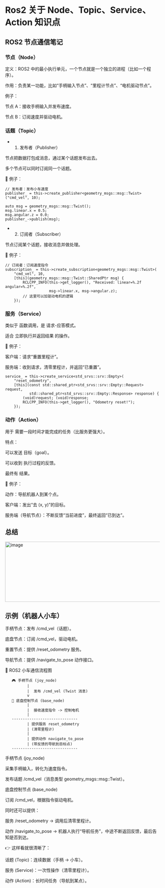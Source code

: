 # Ros2 关于 Node、Topic、Service、Action 知识点

## ROS2 节点通信笔记

### 节点（Node）

定义：ROS2 中的最小执行单元，一个节点就是一个独立的进程（比如一个程序）。

作用：负责某一功能，比如“手柄输入节点”、“里程计节点”、“电机驱动节点”。

例子：

节点 A：接收手柄输入并发布速度。

节点 B：订阅速度并驱动电机。

### 话题（Topic）

- 1. 发布者（Publisher）

节点把数据打包成消息，通过某个话题发布出去。

多个节点可以同时订阅同一个话题。

📌 例子：

```
// 发布者：发布小车速度
publisher_ = this->create_publisher<geometry_msgs::msg::Twist>("cmd_vel", 10);

auto msg = geometry_msgs::msg::Twist();
msg.linear.x = 0.5;
msg.angular.z = 0.0;
publisher_->publish(msg);
```

- 2. 订阅者（Subscriber）

节点订阅某个话题，接收消息并做处理。

📌 例子：

```
// 订阅者：订阅速度指令
subscription_ = this->create_subscription<geometry_msgs::msg::Twist>(
    "cmd_vel", 10,
    [this](geometry_msgs::msg::Twist::SharedPtr msg) {
        RCLCPP_INFO(this->get_logger(), "Received: linear=%.2f angular=%.2f",
                    msg->linear.x, msg->angular.z);
        // 这里可以加驱动电机的逻辑
    });
```

### 服务（Service）

类似于 函数调用，是 请求-应答模式。

适合 立即执行并返回结果 的操作。

📌 例子：

客户端：请求“重置里程计”。

服务端：收到请求，清零里程计，并返回“已重置”。

```
service_ = this->create_service<std_srvs::srv::Empty>(
    "reset_odometry",
    [this](const std::shared_ptr<std_srvs::srv::Empty::Request> request,
           std::shared_ptr<std_srvs::srv::Empty::Response> response) {
        (void)request; (void)response;
        RCLCPP_INFO(this->get_logger(), "Odometry reset!");
    });
```

### 动作（Action）

用于 需要一段时间才能完成的任务（比服务更强大）。

特点：

可以发送 目标（goal）。

可以收到 执行过程的反馈。

最终有 结果。

📌 例子：

动作：导航机器人到某个点。

客户端：发出“去 (x, y)”的目标。

服务端（导航节点）：不断反馈“当前进度”，最终返回“已到达”。

## 总结
<img width="789" height="196" alt="image" src="https://github.com/user-attachments/assets/440b9ec2-97f3-457e-92b5-0916d58c4201" />

## 示例（机器人小车）

手柄节点：发布 /cmd_vel（话题）。

底盘节点：订阅 /cmd_vel，驱动电机。

重置节点：提供 /reset_odometry 服务。

导航节点：提供 /navigate_to_pose 动作接口。

🤖 ROS2 小车通信流程图

```
   🎮 手柄节点 (joy_node)
          |
          |  发布 /cmd_vel (Twist 消息)
          v
   🚗 底盘控制节点 (base_node)
          |
          |  接收速度指令 -> 控制电机
          |
   ------------------------------
          | 提供服务 reset_odometry
          | (清零里程计)
          |
          | 提供动作 navigate_to_pose
          | (带反馈的导航到目标点)
   ------------------------------
```

手柄节点 (joy_node)

采集手柄输入，转化为速度指令。

发布话题 /cmd_vel（消息类型 geometry_msgs::msg::Twist）。

底盘控制节点 (base_node)

订阅 /cmd_vel，根据指令驱动电机。

同时还可以提供：

服务 /reset_odometry → 调用后清零里程计。

动作 /navigate_to_pose → 机器人执行“导航任务”，中途不断返回反馈，最后告知是否到达。

👉 这样看就很清晰了：

话题 (Topic)：连续数据（手柄 → 小车）。

服务 (Service)：一次性操作（清零里程计）。

动作 (Action)：长时间任务（导航到某点）。
